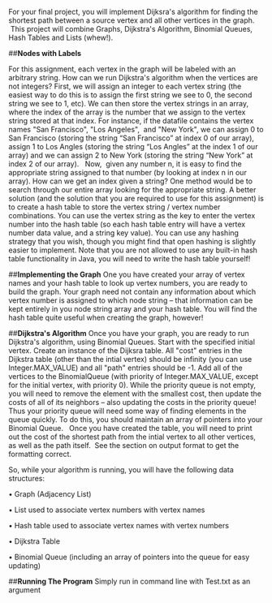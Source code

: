 For your final project, you will implement Dijksra's algorithm for finding the shortest path between a source vertex and all other vertices in the graph.  This project will combine Graphs, Dijkstra's Algorithm, Binomial Queues, Hash Tables and Lists (whew!).  


##**Nodes with Labels**

For this assignment, each vertex in the graph will be labeled with an arbitrary string. How can we run Dijkstra's algorithm when the vertices are not integers? First, we will assign an integer to each vertex string (the easiest way to do this is to assign the first string we see to 0, the second string we see to 1, etc). We can then store the vertex strings in an array, where the index of the array is the number that we assign to the vertex string stored at that index. For instance, if the datafile contains the vertex names "San Francisco", "Los Angeles",  and "New York", we can assign 0 to San Francisco (storing the string “San Francisco” at index 0 of our array), assign 1 to Los Angles (storing the string “Los Angles” at the index 1 of our array) and we can assign 2 to New York (storing the string “New York” at index 2 of our array).   Now,  given any number n, it is easy to find the appropriate string assigned to that number (by looking at index n in our array).
How can we get an index given a string? One method would be to search through our entire array looking for the appropriate string. A better solution (and the solution that you are required to use for this assignment) is to create a hash table to store the vertex string / vertex number combinations. You can use the vertex string as the key to enter the vertex number into the hash table (so each hash table entry will have a vertex number data value, and a string key value). You can use any hashing strategy that you wish, though you might find that open hashing is slightly easier to implement. Note that you are not allowed to use any built-in hash table functionality in Java, you will need to write the hash table yourself!


##**Implementing the Graph**
One you have created your array of vertex names and your hash table to look up vertex numbers, you are ready to build the graph. Your graph need not contain any information about which vertex number is assigned to which node string – that information can be kept entirely in you node string array and your hash table. You will find the hash table quite useful when creating the graph, however!


##**Dijkstra's Algorithm**
Once you have your graph, you are ready to run Dijkstra's algorithm, using Binomial Queues. Start with the specified initial vertex. Create an instance of the Dijksra table. All "cost" entries in the Dijkstra table (other than the intial vertex) should be infinity (you can use Integer.MAX_VALUE) and all "path" entries should be -1. Add all of the vertices to the BinomialQueue (with priority of Integer.MAX_VALUE, except for the initial vertex, with priority 0). While the priority queue is not empty, you will need to remove the element with the smallest cost, then update the costs of all of its neighbors – also updating the costs in the priority queue! Thus your priority queue will need some way of finding elements in the queue quickly. To do this, you should maintain an array of pointers into your Binomial Queue.   Once you have created the table, you will need to print out the cost of the shortest path from the intial vertex to all other vertices, as well as the path itself.  See the section on output format to get the formatting correct.

So, while your algorithm is running, you will have the following data structures:
	
•	Graph (Adjacency List)
	
•	List used to associate vertex numbers with vertex names
	
•	Hash table used to associate vertex names with vertex numbers
	
•	Dijkstra Table
	
•	Binomial Queue (including an array of pointers into the queue for easy updating)

##**Running The Program**
Simply run in command line with Test.txt as an argument

